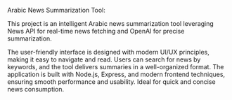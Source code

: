 Arabic News Summarization Tool:

This project is an intelligent Arabic news summarization tool leveraging 
News API for real-time news fetching and OpenAI for precise summarization. 

The user-friendly interface is designed with modern UI/UX principles, 
making it easy to navigate and read. Users can search for news by keywords, 
and the tool delivers summaries in a well-organized format. The application 
is built with Node.js, Express, and modern frontend techniques, ensuring 
smooth performance and usability. Ideal for quick and concise news consumption.
